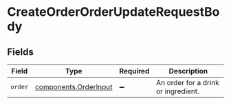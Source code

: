# CreateOrderOrderUpdateRequestBody


## Fields

| Field                                                      | Type                                                       | Required                                                   | Description                                                |
| ---------------------------------------------------------- | ---------------------------------------------------------- | ---------------------------------------------------------- | ---------------------------------------------------------- |
| `order`                                                    | [components.OrderInput](../../models/shared/orderinput.md) | :heavy_minus_sign:                                         | An order for a drink or ingredient.                        |